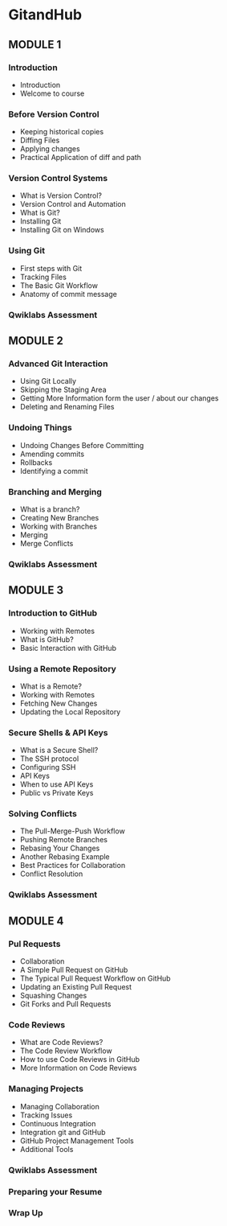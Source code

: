 # GitandHub

## MODULE 1

### Introduction

- Introduction
- Welcome to course

### Before Version Control

- Keeping historical copies
- Diffing Files
- Applying changes
- Practical Application of diff and path

### Version Control Systems

- What is Version Control?
- Version Control and Automation
- What is Git?
- Installing Git
- Installing Git on Windows

### Using Git

- First steps with Git
- Tracking Files
- The Basic Git Workflow
- Anatomy of commit message

### Qwiklabs Assessment

## MODULE 2

### Advanced Git Interaction

- Using Git Locally
- Skipping the Staging Area
- Getting More Information form the user / about our changes
- Deleting and Renaming Files

### Undoing Things

- Undoing Changes Before Committing
- Amending commits
- Rollbacks
- Identifying a commit

### Branching and Merging

- What is a branch?
- Creating New Branches
- Working with Branches
- Merging
- Merge Conflicts

### Qwiklabs Assessment

## MODULE 3

### Introduction to GitHub

- Working with Remotes
- What is GitHub?
- Basic Interaction with GitHub

### Using a Remote Repository

- What is a Remote?
- Working with Remotes
- Fetching New Changes
- Updating the Local Repository

### Secure Shells & API Keys

- What is a Secure Shell?
- The SSH protocol
- Configuring SSH
- API Keys
- When to use API Keys
- Public vs Private Keys

### Solving Conflicts

- The Pull-Merge-Push Workflow
- Pushing Remote Branches
- Rebasing Your Changes
- Another Rebasing Example
- Best Practices for Collaboration
- Conflict Resolution

### Qwiklabs Assessment

## MODULE 4

### Pul Requests

- Collaboration
- A Simple Pull Request on GitHub
- The Typical Pull Request Workflow on GitHub
- Updating an Existing Pull Request
- Squashing Changes
- Git Forks and Pull Requests

### Code Reviews

- What are Code Reviews?
- The Code Review Workflow
- How to use Code Reviews in GitHub
- More Information on Code Reviews

### Managing Projects

- Managing Collaboration
- Tracking Issues
- Continuous Integration
- Integration git and GitHub
- GitHub Project Management Tools
- Additional Tools

### Qwiklabs Assessment

### Preparing your Resume

### Wrap Up